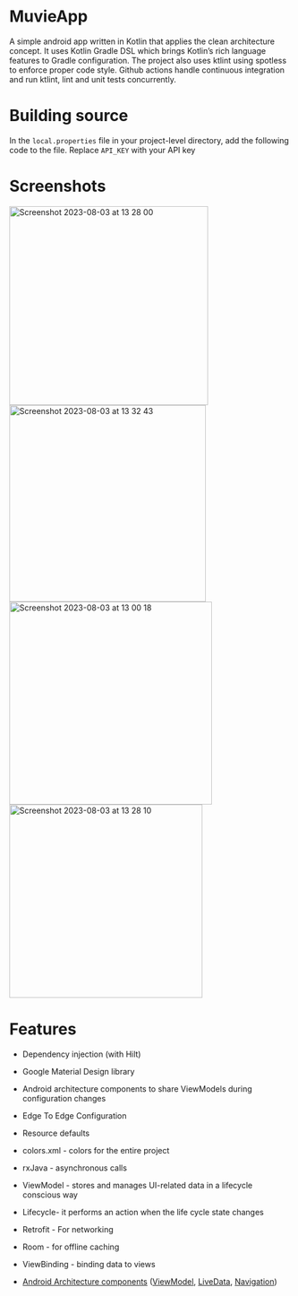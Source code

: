 # MuvieApp

A simple android app written in Kotlin that applies the clean architecture concept. It uses Kotlin Gradle DSL which brings Kotlin’s rich language features to Gradle configuration. The project also uses ktlint using spotless to enforce proper code style. Github actions handle continuous integration and run ktlint, lint and unit tests concurrently.

# Building source

In the `local.properties` file in your project-level directory, add the following code to the file. Replace `API_KEY` with your API key


# Screenshots
<img width="355" alt="Screenshot 2023-08-03 at 13 28 00" src="https://github.com/Ruthy4/MuvieApp/assets/33810711/cb59a82a-f2c7-47ea-ab75-13e51ce7afd6">

<img width="351" alt="Screenshot 2023-08-03 at 13 32 43" src="https://github.com/Ruthy4/MuvieApp/assets/33810711/9199d728-42db-49dc-a276-5c6ffbeb44f3">

<img width="362" alt="Screenshot 2023-08-03 at 13 00 18" src="https://github.com/Ruthy4/MuvieApp/assets/33810711/2067ca0c-e466-4c69-834c-f7839954a5fc">

<img width="345" alt="Screenshot 2023-08-03 at 13 28 10" src="https://github.com/Ruthy4/MuvieApp/assets/33810711/ddcfbc5b-f55b-4520-b185-475e94f3e32f">






# Features

- Dependency injection (with Hilt)

- Google Material Design library

- Android architecture components to share ViewModels during configuration changes

- Edge To Edge Configuration

- Resource defaults

- colors.xml - colors for the entire project

- rxJava - asynchronous calls

- ViewModel - stores and manages UI-related data in a lifecycle conscious way

- Lifecycle- it performs an action when the life cycle state changes

- Retrofit - For networking

- Room - for offline caching

- ViewBinding - binding data to views

- [Android Architecture components](https://developer.android.com/topic/libraries/architecture) ([ViewModel](https://developer.android.com/topic/libraries/architecture/viewmodel), [LiveData](https://developer.android.com/topic/libraries/architecture/livedata), [Navigation](https://developer.android.com/jetpack/androidx/releases/navigation))






